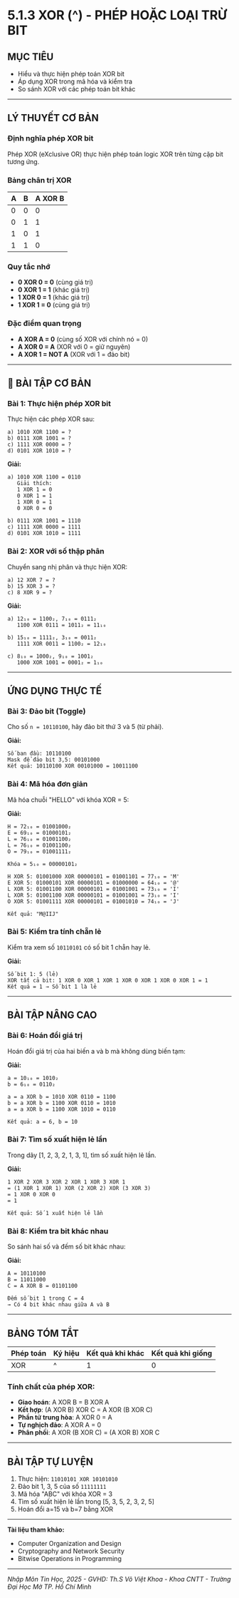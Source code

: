 # **5.1.3 XOR (^) - PHÉP HOẶC LOẠI TRỪ BIT**

## **MỤC TIÊU**
- Hiểu và thực hiện phép toán XOR bit
- Áp dụng XOR trong mã hóa và kiểm tra
- So sánh XOR với các phép toán bit khác

---

## **LÝ THUYẾT CƠ BẢN**

### **Định nghĩa phép XOR bit**
Phép XOR (eXclusive OR) thực hiện phép toán logic XOR trên từng cặp bit tương ứng.

### **Bảng chân trị XOR**
| A | B | A XOR B |
|---|---|---------|
| 0 | 0 |    0    |
| 0 | 1 |    1    |
| 1 | 0 |    1    |
| 1 | 1 |    0    |

### **Quy tắc nhớ**
- **0 XOR 0 = 0** (cùng giá trị)
- **0 XOR 1 = 1** (khác giá trị)
- **1 XOR 0 = 1** (khác giá trị)
- **1 XOR 1 = 0** (cùng giá trị)

### **Đặc điểm quan trọng**
- **A XOR A = 0** (cùng số XOR với chính nó = 0)
- **A XOR 0 = A** (XOR với 0 = giữ nguyên)
- **A XOR 1 = NOT A** (XOR với 1 = đảo bit)

---

## 📝 **BÀI TẬP CƠ BẢN**

### **Bài 1: Thực hiện phép XOR bit**
Thực hiện các phép XOR sau:

```
a) 1010 XOR 1100 = ?
b) 0111 XOR 1001 = ?
c) 1111 XOR 0000 = ?
d) 0101 XOR 1010 = ?
```

**Giải:**
```
a) 1010 XOR 1100 = 0110
   Giải thích:
   1 XOR 1 = 0
   0 XOR 1 = 1
   1 XOR 0 = 1
   0 XOR 0 = 0

b) 0111 XOR 1001 = 1110
c) 1111 XOR 0000 = 1111
d) 0101 XOR 1010 = 1111
```

### **Bài 2: XOR với số thập phân**
Chuyển sang nhị phân và thực hiện XOR:

```
a) 12 XOR 7 = ?
b) 15 XOR 3 = ?
c) 8 XOR 9 = ?
```

**Giải:**
```
a) 12₁₀ = 1100₂, 7₁₀ = 0111₂
   1100 XOR 0111 = 1011₂ = 11₁₀

b) 15₁₀ = 1111₂, 3₁₀ = 0011₂
   1111 XOR 0011 = 1100₂ = 12₁₀

c) 8₁₀ = 1000₂, 9₁₀ = 1001₂
   1000 XOR 1001 = 0001₂ = 1₁₀
```

---

## **ỨNG DỤNG THỰC TẾ**

### **Bài 3: Đảo bit (Toggle)**
Cho số `n = 10110100`, hãy đảo bit thứ 3 và 5 (từ phải).

**Giải:**
```
Số ban đầu: 10110100
Mask để đảo bit 3,5: 00101000
Kết quả: 10110100 XOR 00101000 = 10011100
```

### **Bài 4: Mã hóa đơn giản**
Mã hóa chuỗi "HELLO" với khóa XOR = 5:

**Giải:**
```
H = 72₁₀ = 01001000₂
E = 69₁₀ = 01000101₂
L = 76₁₀ = 01001100₂
L = 76₁₀ = 01001100₂
O = 79₁₀ = 01001111₂

Khóa = 5₁₀ = 00000101₂

H XOR 5: 01001000 XOR 00000101 = 01001101 = 77₁₀ = 'M'
E XOR 5: 01000101 XOR 00000101 = 01000000 = 64₁₀ = '@'
L XOR 5: 01001100 XOR 00000101 = 01001001 = 73₁₀ = 'I'
L XOR 5: 01001100 XOR 00000101 = 01001001 = 73₁₀ = 'I'
O XOR 5: 01001111 XOR 00000101 = 01001010 = 74₁₀ = 'J'

Kết quả: "M@IIJ"
```

### **Bài 5: Kiểm tra tính chẵn lẻ**
Kiểm tra xem số `10110101` có số bit 1 chẵn hay lẻ.

**Giải:**
```
Số bit 1: 5 (lẻ)
XOR tất cả bit: 1 XOR 0 XOR 1 XOR 1 XOR 0 XOR 1 XOR 0 XOR 1 = 1
Kết quả = 1 → Số bit 1 là lẻ
```

---

## **BÀI TẬP NÂNG CAO**

### **Bài 6: Hoán đổi giá trị**
Hoán đổi giá trị của hai biến a và b mà không dùng biến tạm:

**Giải:**
```
a = 10₁₀ = 1010₂
b = 6₁₀ = 0110₂

a = a XOR b = 1010 XOR 0110 = 1100
b = a XOR b = 1100 XOR 0110 = 1010
a = a XOR b = 1100 XOR 1010 = 0110

Kết quả: a = 6, b = 10
```

### **Bài 7: Tìm số xuất hiện lẻ lần**
Trong dãy [1, 2, 3, 2, 1, 3, 1], tìm số xuất hiện lẻ lần.

**Giải:**
```
1 XOR 2 XOR 3 XOR 2 XOR 1 XOR 3 XOR 1
= (1 XOR 1 XOR 1) XOR (2 XOR 2) XOR (3 XOR 3)
= 1 XOR 0 XOR 0
= 1

Kết quả: Số 1 xuất hiện lẻ lần
```

### **Bài 8: Kiểm tra bit khác nhau**
So sánh hai số và đếm số bit khác nhau:

**Giải:**
```
A = 10110100
B = 11011000
C = A XOR B = 01101100

Đếm số bit 1 trong C = 4
→ Có 4 bit khác nhau giữa A và B
```

---

## **BẢNG TÓM TẮT**

| Phép toán | Ký hiệu | Kết quả khi khác | Kết quả khi giống |
|-----------|---------|------------------|-------------------|
| XOR       | ^       | 1                | 0                 |

### **Tính chất của phép XOR:**
- **Giao hoán**: A XOR B = B XOR A
- **Kết hợp**: (A XOR B) XOR C = A XOR (B XOR C)
- **Phần tử trung hòa**: A XOR 0 = A
- **Tự nghịch đảo**: A XOR A = 0
- **Phân phối**: A XOR (B XOR C) = (A XOR B) XOR C

---

## **BÀI TẬP TỰ LUYỆN**

1. Thực hiện: `11010101 XOR 10101010`
2. Đảo bit 1, 3, 5 của số `11111111`
3. Mã hóa "ABC" với khóa XOR = 3
4. Tìm số xuất hiện lẻ lần trong [5, 3, 5, 2, 3, 2, 5]
5. Hoán đổi a=15 và b=7 bằng XOR

---

**Tài liệu tham khảo:**
- Computer Organization and Design
- Cryptography and Network Security
- Bitwise Operations in Programming

---

*Nhập Môn Tin Học, 2025 - GVHD: Th.S Võ Việt Khoa - Khoa CNTT - Trường Đại Học Mở TP. Hồ Chí Minh*
